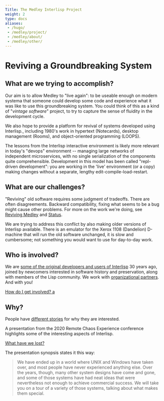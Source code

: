 ```yaml
---
Title: The Medley Interlisp Project
weight: 2
type: docs
aliases:
 - /hugo/
 - /medley/project/
 - /medley/about/
 - /medley/other/
---
```

#  Reviving a Groundbreaking System

## What are we trying to accomplish?

Our aim is to allow Medley to "live again": to be useable enough on modern systema that someone could develop some code and experience what it was like to use this groundbreaking system. You could think of this as a kind of "*vintage software*" project, to try to capture the sense of fluidity in the development cycle. 

We also hope to provide a platform for revival of systems developed using Interlisp., including 1980's work in hypertext (Notecards), desktop management (Rooms), and object-oriented programming (LOOPS).

The lessons from the Interlisp interactive environment is likely more relevant in today's "devops" environment -- managing large networks of independent microservices, with no single serialization of the components quite comprehensible. Development in this model has been called "repl-driven development": you are working in the 'live' environment (or a copy) making changes without a separate, lengthy edit-compile-load-restart.

## What are our challenges?

"Reviving" old software requires some judgment of tradeoffs. There are often disagreements. Backward compatibility, fixing what seems to be a bug might cause other problems. For more on the work we're doing, see [Reviving Medley](reviving) and [Status](status).

We are trying to address this conflict by also making older versions of Interlisp available. There is an emulator for the Xerox 1108 (Dandelion) D-machine that will run the old software unchanged, it is slow and cumbersome; not something you would want to use for day-to-day work. 

## Who is involved?

We are [some of the original developers and users of Interlisp](/project/credits) 30 years ago, joined by newcomers interested in software history and preservation, along with members of the Lisp community. We work with [organizational partners](partners). And with you!

<div class="mx-auto">
 <a class="btn btn-lg btn-danger mr-3 mb-4" href="">
  How do I get involved?<i class="fas fa-arrow-alt-circle-right ml-2"></i>
a </a>
</div>

## Why?

People have [different stories](stories) for why they are interested.


A presentation from the 2020 Remote Chaos Experience conference highlights some of the interesting aspects of Interlisp.  

[What have we lost?](https://www.youtube.com/watch?v=7RNbIEJvjUA&t=841s)  

The presentation synopsis states it this way:
> We have ended up in a world where UNIX and Windows have taken over, and most people have never experienced anything else. Over the years, though, many other system designs have come and gone, and some of those systems have had neat ideas that were nevertheless not enough to achieve commercial success. We will take you on a tour of a variety of those systems, talking about what makes them special.
